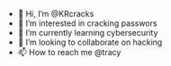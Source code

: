 - 👋 Hi, I’m @KRcracks
- 👀 I’m interested in cracking passwors
- 🌱 I’m currently learning cybersecurity
- 💞️ I’m looking to collaborate on hacking
- 📫 How to reach me @tracy

<!---
KRcracks/KRcracks is a ✨ special ✨ repository because its `README.md` (this file) appears on your GitHub profile.
You can click the Preview link to take a look at your changes.
--->
